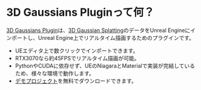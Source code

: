# 3D Gaussians Pluginって何？

[3D Gaussians Plugin](https://www.unrealengine.com/marketplace/product/410c8105b3aa41d38ab68660295bd7f3)は、[3D Gaussian Splatting](https://repo-sam.inria.fr/fungraph/3d-gaussian-splatting/)のデータをUnreal Engineにインポートし、Unreal Engine上でリアルタイム描画するためのプラグインです。

<!-- <iframe width="560" height="315" src="https://www.youtube.com/embed/w8mlDA-4wzI" title="YouTube video player" frameborder="0" allow="accelerometer; autoplay; clipboard-write; encrypted-media; gyroscope; picture-in-picture" allowfullscreen></iframe> -->

- UEエディタ上で数クリックでインポートできます。
- RTX3070なら約45FPSでリアルタイム描画が可能。
- PythonやCUDAに依存せず、UEのNiagaraとMaterialで実装が完結しているため、様々な環境で動作します。
- [デモプロジェクト](https://s3.ap-northeast-1.wasabisys.com/whisperrealtime/3D%20Gaussian%20Plaguin%20for%20UE5%20-%20Demo%20v0.1.zip)を無料でダウンロードできます。